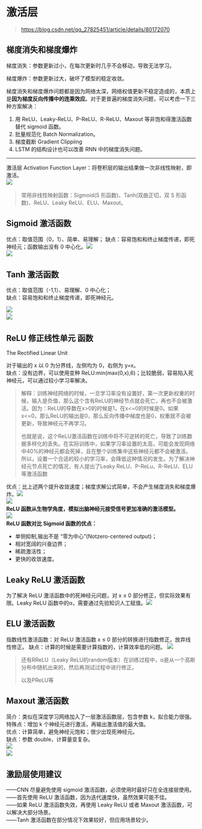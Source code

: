 激活层
===

> https://blog.csdn.net/qq_27825451/article/details/80172070

## **梯度消失和梯度爆炸**

梯度消失：参数更新过小，在每次更新时几乎不会移动，导致无法学习。

梯度爆炸：参数更新过大，破坏了模型的稳定收敛。

梯度消失和梯度爆炸问题都是因为网络太深，网络权值更新不稳定造成的，本质上是**因为梯度反向传播中的连乘效应**。对于更普遍的梯度消失问题，可以考虑一下三种方案解决：

1. 用 ReLU、Leaky-ReLU、P-ReLU、R-ReLU、Maxout 等非饱和得激活函数替代 sigmoid 函数。
2. 批量规范化 Batch Normalization。
2. 梯度截断 Gradient Clippiing
3. LSTM 的结构设计也可以改善 RNN 中的梯度消失问题。

---



激活层 Activation Function Layer：将卷积层的输出结果做一次非线性映射，即激活。  
![](..\..\Data\activationLayer.jpg)

> 常用非线性映射函数：Sigmoid(S 形函数)、Tanh(双曲正切，双 S 形函数)、ReLU、Leaky ReLU、ELU、Maxout。

Sigmoid 激活函数
------------

优点：取值范围（0，1）、简单、易理解； 
缺点：容易饱和和终止梯度传递，即死神经元；函数输出没有 0 中心化。![](https://img-blog.csdnimg.cn/20191104072729374.png#pic_center)  
![](https://img-blog.csdnimg.cn/20191104072750512.png#pic_center)

Tanh 激活函数
---------

优点：取值范围（-1,1）、易理解、0 中心化；  
缺点：容易饱和和终止梯度传递，即死神经元。

![](https://img-blog.csdnimg.cn/20191104072955190.png#pic_center)  
![](https://img-blog.csdnimg.cn/20191104073003153.png#pic_center)

ReLU 修正线性单元 函数
------------------------------------------

The Rectified Linear Unit

对于输出的 x 以 0 为分界线，左侧均为 0，右侧为 y=x。  
缺点：没有边界，可以使用变种 ReLU:min(max(0,x),6)；比较脆弱，容易陷入死神经元，可以通过较小学习率解决。 

> 解释：训练神经网络的时候，一旦学习率没有设置好，第一次更新权重的时候，输入是负值，那么这个含有ReLU的神经节点就会死亡，再也不会被激活。因为：ReLU的导数在x>0的时候是1，在x<=0的时候是0。如果x<=0，那么ReLU的输出是0，那么反向传播中梯度也是0，权重就不会被更新，导致神经元不再学习。
>
> 也就是说，这个ReLU激活函数在训练中将不可逆转的死亡，导致了训练数据多样化的丢失。在实际训练中，如果学习率设置的太高，可能会发现网络中40%的神经元都会死掉，且在整个训练集中这些神经元都不会被激活。所以，设置一个合适的较小的学习率，会降低这种情况的发生。为了解决神经元节点死亡的情况，有人提出了Leaky ReLU、P-ReLu、R-ReLU、ELU等激活函数

优点：比上述两个提升收敛速度；梯度求解公式简单，不会产生梯度消失和梯度爆炸。![](https://img-blog.csdnimg.cn/20191104073332987.png#pic_center)  
![](https://img-blog.csdnimg.cn/20191104073345197.png#pic_center)  
**ReLU 函数从生物学角度，模拟出脑神经元接受信号更加准确的激活模型。**  
![](https://img-blog.csdnimg.cn/2019110407351999.png#pic_center)  
**ReLU 函数对比 Sigmoid 函数的优点：**  

- 单侧抑制,输出不是 “零为中心”(Notzero-centered output)；  
- 相对宽阔的兴奋边界；  
- 稀疏激活性；  
- 更快的收敛速度。

Leaky ReLU 激活函数
---------------

为了解决 ReLU 激活函数中的死神经元问题，对 x ≤ 0 部分修正，但实际效果有限。Leaky ReLU 函数中的α，需要通过先验知识人工赋值。![](https://img-blog.csdnimg.cn/2019110407400352.png#pic_center)

ELU 激活函数
--------

指数线性激活函数：对 ReLU 激活函数 x ≤ 0 部分的转换进行指数修正，放弃线性修正。  缺点：计算的时候是需要计算指数的，计算效率低的问题。
![](https://img-blog.csdnimg.cn/20191104074240964.png#pic_center)

> 还有RReLU（Leaky ReLU的random版本）在训练过程中，α是从一个高斯分布中随机出来的，然后再测试过程中进行修正。
>
> 以及PReLU等

Maxout 激活函数
-----------

简介：类似在深度学习网络加入了一层激活函数层，包含参数 k，拟合能力很强。  
特殊点：增加 k 个神经元进行激活，再输出激活值的最大值。  
优点：计算简单，避免神经元饱和；很少出现死神经元。  
缺点：参数 double，计算量变复杂。  
![](https://img-blog.csdnimg.cn/20191104074538313.png#pic_center)  
![](https://img-blog.csdnimg.cn/20191104074756754.png?x-oss-process=image/watermark,type_ZmFuZ3poZW5naGVpdGk,shadow_10,text_aHR0cHM6Ly9ibG9nLmNzZG4ubmV0L3dlaXhpbl80NTQwNzY2OA==,size_16,color_FFFFFF,t_70#pic_center)

激励层使用建议
-------

——CNN 尽量避免使用 sigmoid 激活函数，必须使用时最好只在全连接层使用。  
——首先使用 ReLU 激活函数，因为迭代速度快，虽然效果可能不佳。  
——如果 ReLU 激活函数失效，再使用 Leaky ReLU 或者 Maxout 激活函数，可以解决大部分场景。  
——Tanh 激活函数在部分情况下效果较好，但应用场景较少。